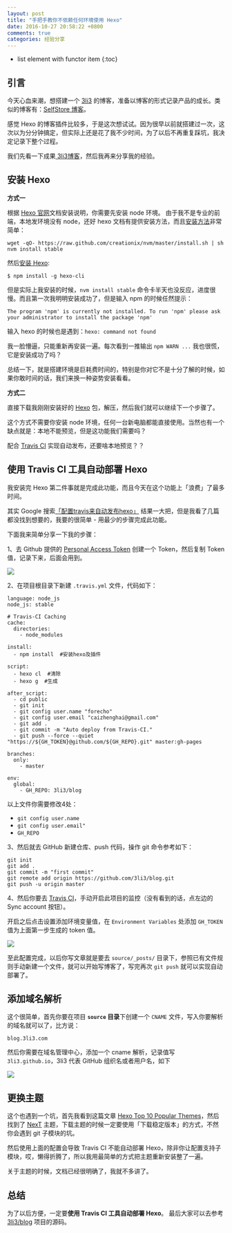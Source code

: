 ```yaml
---
layout: post
title: "手把手教你不依赖任何环境使用 Hexo"
date: 2016-10-27 20:58:22 +0800
comments: true
categories: 经验分享
---
```


* list element with functor item
{:toc}

## 引言

今天心血来潮，想搭建一个 [3li3](http://3li3.com/) 的博客，准备以博客的形式记录产品的成长。类似的博客有：[SelfStore 博客](http://blog.selfstore.io/)。

感觉 Hexo 的博客插件比较多，于是这次想试试。因为很早以前就搭建过一次，这次以为分分钟搞定，但实际上还是花了我不少时间，为了以后不再重复踩坑，我决定记录下整个过程。

我们先看一下成果[ 3li3博客](http://blog.3li3.com/)，然后我再来分享我的经验。

<!--more-->

## 安装 Hexo

**方式一**

根据 [Hexo 官网](https://hexo.io/zh-cn/docs/)文档安装说明，你需要先安装 node 环境。
由于我不是专业的前端，本地发环境没有 node，还好 hexo 文档有提供安装方法，而且[安装方法](https://hexo.io/zh-cn/docs/#安装-Node-js)非常简单：

```
wget -qO- https://raw.github.com/creationix/nvm/master/install.sh | sh
nvm install stable
```

然后[安装 Hexo](https://hexo.io/zh-cn/docs/#安装-Hexo):

```
$ npm install -g hexo-cli
```

但是实际上我安装的时候，`nvm install stable` 命令卡半天也没反应，进度很慢。而且第一次我明明安装成功了，但是输入 npm 的时候任然提示：

`The program 'npm' is currently not installed. To run 'npm' please ask your administrator to install the package 'npm'`

输入 hexo 的时候也是遇到：`hexo: command not found`

我一脸懵逼，只能重新再安装一遍。每次看到一推输出 `npm WARN ...` 我也很慌，它是安装成功了吗？

总结一下，就是搭建环境是巨耗费时间的，特别是你对它不是十分了解的时候，如果你敢时间的话，我们来换一种姿势安装看看。

**方式二**


直接下载我刚刚安装好的 [Hexo](https://github.com/WJTeam/hexo/archive/v0.1.zip) 包，解压，然后我们就可以继续下一个步骤了。

这个方式不需要你安装 node 环境，任何一台新电脑都能直接使用。当然也有一个缺点就是：本地不能预览，但是这功能我们需要吗？

配合 [Travis CI](https://travis-ci.org/) 实现自动发布，还要啥本地预览？？

## 使用 Travis CI 工具自动部署 Hexo

我安装完 Hexo 第二件事就是完成此功能，而且今天在这个功能上「浪费」了最多时间。

其实 Google 搜索[「配置travis来自动发布hexo」](https://www.google.com.hk/search?q=%E9%85%8D%E7%BD%AEtravis%E6%9D%A5%E8%87%AA%E5%8A%A8%E5%8F%91%E5%B8%83hexo&newwindow=1&safe=strict&biw=1920&bih=974&ei=yZYRWPazAoKR0gLkj6j4Bw&start=0&sa=N) 结果一大把，但是我看了几篇都没找到想要的，我要的很简单 - 用最少的步骤完成此功能。

下面我来简单分享一下我的步骤：


1、去 Github 提供的 [Personal Access Token](https://github.com/settings/tokens) 创建一个 Token，然后复制 Token 值，记录下来，后面会用到。

![](https://ws1.sinaimg.cn/large/4cc5f9b3gy1g17eo4jq5dj211q0h6mzu.jpg)

2、在项目根目录下新建 `.travis.yml` 文件，代码如下：

```
language: node_js
node_js: stable

# Travis-CI Caching
cache:
  directories:
    - node_modules

install:
  - npm install  #安装hexo及插件

script:
  - hexo cl  #清除
  - hexo g  #生成

after_script:
  - cd public
  - git init
  - git config user.name "forecho"
  - git config user.email "caizhenghai@gmail.com"
  - git add .
  - git commit -m "Auto deploy from Travis-CI."
  - git push --force --quiet "https://${GH_TOKEN}@github.com/${GH_REPO}.git" master:gh-pages

branches:
  only:
    - master

env:
  global:
    - GH_REPO: 3li3/blog
```

以上文件你需要修改4处：

- `git config user.name`
- `git config user.email" `
- `GH_REPO`

3、然后就去 GitHub 新建仓库、push 代码，操作 git 命令参考如下：


```
git init
git add .
git commit -m "first commit"
git remote add origin https://github.com/3li3/blog.git
git push -u origin master
```

4、然后你要去 [Travis CI](https://travis-ci.org/account/repositories)，手动开启此项目的监控（没有看到的话，点左边的  Sync account 按钮）。

开启之后点击设置添加环境变量值，在 `Environment Variables` 处添加 `GH_TOKEN` 值为上面第一步生成的 token 值。

![](https://ws1.sinaimg.cn/large/4cc5f9b3gy1g17difuvfej22100gijtu.jpg)

至此配置完成，以后你写文章就是要去 `source/_posts/` 目录下，参照已有文件规则手动新建一个文件，就可以开始写博客了，写完再次 `git push` 就可以实现自动部署了。


## 添加域名解析

这个很简单，首先你要在项目 **`source` 目录**下创建一个 `CNAME` 文件，写入你要解析的域名就可以了，比方说：

```
blog.3li3.com
```

然后你需要在域名管理中心，添加一个 cname 解析，记录值写 `3li3.github.io`，3li3 代表 GitHub 组织名或者用户名，如下

![](https://ws3.sinaimg.cn/large/4cc5f9b3jw1f96y3rafbtj20k002gdfx.jpg)

## 更换主题

这个也遇到一个坑，首先我看到这篇文章 [Hexo Top 10 Popular Themes](https://en.abnerchou.me/Blog/5c00ca67/)，然后找到了 [NexT](http://theme-next.iissnan.com/) 主题，下载主题的时候一定要使用「下载稳定版本」的方式，不然你会遇到 git 子模块的坑。

然后使用上面的配置会导致 Travis CI 不能自动部署 Hexo，除非你让配置支持子模块，哎，懒得折腾了，所以我用最简单的方式把主题重新安装整了一遍。

关于主题的时候，文档已经很明确了，我就不多讲了。

## 总结

为了以后方便，一定要**使用 Travis CI 工具自动部署 Hexo**。 最后大家可以去参考 [3li3/blog](https://github.com/3li3/blog) 项目的源码。